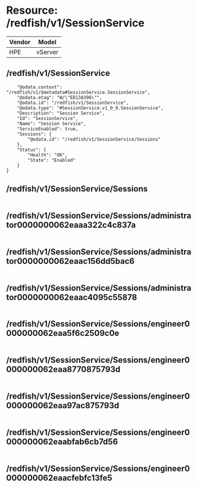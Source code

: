# Resource: /redfish/v1/SessionService

Vendor | Model
--- | ---
HPE | vServer

## /redfish/v1/SessionService

```{
    "@odata.context": "/redfish/v1/$metadata#SessionService.SessionService",
    "@odata.etag": "W/\"ED13A396\"",
    "@odata.id": "/redfish/v1/SessionService",
    "@odata.type": "#SessionService.v1_0_0.SessionService",
    "Description": "Session Service",
    "Id": "SessionService",
    "Name": "Session Service",
    "ServiceEnabled": true,
    "Sessions": {
        "@odata.id": "/redfish/v1/SessionService/Sessions"
    },
    "Status": {
        "Health": "OK",
        "State": "Enabled"
    }
}
```

## /redfish/v1/SessionService/Sessions

```
```

## /redfish/v1/SessionService/Sessions/administrator0000000062eaaa322c4c837a

```
```

## /redfish/v1/SessionService/Sessions/administrator0000000062eaac156dd5bac6

```
```

## /redfish/v1/SessionService/Sessions/administrator0000000062eaac4095c55878

```
```

## /redfish/v1/SessionService/Sessions/engineer0000000062eaa5f6c2509c0e

```
```

## /redfish/v1/SessionService/Sessions/engineer0000000062eaa8770875793d

```
```

## /redfish/v1/SessionService/Sessions/engineer0000000062eaa97ac875793d

```
```

## /redfish/v1/SessionService/Sessions/engineer0000000062eaabfab6cb7d56

```
```

## /redfish/v1/SessionService/Sessions/engineer0000000062eaacfebfc13fe5

```
```

